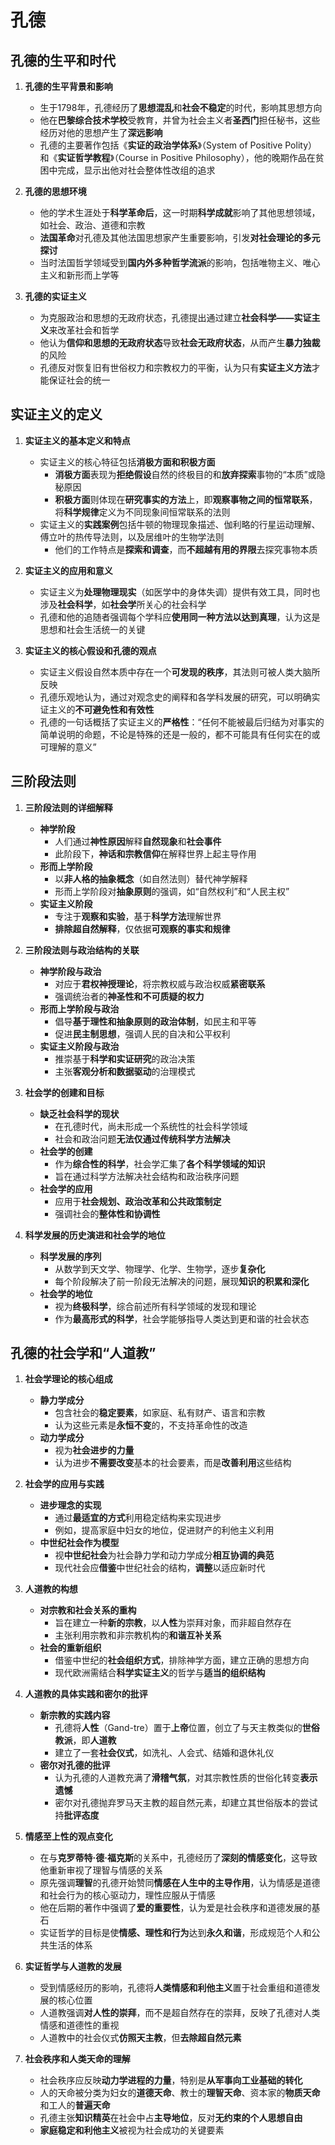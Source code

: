 # 孔德
## 孔德的生平和时代
1. **孔德的生平背景和影响**
   - 生于1798年，孔德经历了**思想混乱**和**社会不稳定**的时代，影响其思想方向
   - 他在**巴黎综合技术学校**受教育，并曾为社会主义者**圣西门**担任秘书，这些经历对他的思想产生了**深远影响**
   - 孔德的主要著作包括《**实证的政治学体系**》（System of Positive Polity）和《**实证哲学教程**》（Course in Positive Philosophy），他的晚期作品在贫困中完成，显示出他对社会整体性改组的追求

2. **孔德的思想环境**
   - 他的学术生涯处于**科学革命后**，这一时期**科学成就**影响了其他思想领域，如社会、政治、道德和宗教
   - **法国革命**对孔德及其他法国思想家产生重要影响，引发**对社会理论的多元探讨**
   - 当时法国哲学领域受到**国内外多种哲学流派**的影响，包括唯物主义、唯心主义和新形而上学等

3. **孔德的实证主义**
   - 为克服政治和思想的无政府状态，孔德提出通过建立**社会科学——实证主义**来改革社会和哲学
   - 他认为**信仰和思想的无政府状态**导致**社会无政府状态**，从而产生**暴力独裁**的风险
   - 孔德反对恢复旧有世俗权力和宗教权力的平衡，认为只有**实证主义方法**才能保证社会的统一

## 实证主义的定义
1. **实证主义的基本定义和特点**
   - 实证主义的核心特征包括**消极方面和积极方面**
     - **消极方面**表现为**拒绝假设**自然的终极目的和**放弃探索**事物的“本质”或隐秘原因
     - **积极方面**则体现在**研究事实的方法**上，即**观察事物之间的恒常联系**，将**科学规律**定义为不同现象间恒常联系的法则
   - 实证主义的**实践案例**包括牛顿的物理现象描述、伽利略的行星运动理解、傅立叶的热传导法则，以及居维叶的生物学法则
     - 他们的工作特点是**探索和调查**，而**不超越有用的界限**去探究事物本质

2. **实证主义的应用和意义**
   - 实证主义为**处理物理现实**（如医学中的身体失调）提供有效工具，同时也涉及**社会科学**，如**社会学**所关心的社会科学
   - 孔德和他的追随者强调每个学科应**使用同一种方法以达到真理**，认为这是思想和社会生活统一的关键

3. **实证主义的核心假设和孔德的观点**
   - 实证主义假设自然本质中存在一个**可发现的秩序**，其法则可被人类大脑所反映
   - 孔德乐观地认为，通过对观念史的阐释和各学科发展的研究，可以明确实证主义的**不可避免性和有效性**
   - 孔德的一句话概括了实证主义的**严格性**：“任何不能被最后归结为对事实的简单说明的命题，不论是特殊的还是一般的，都不可能具有任何实在的或可理解的意义”

## 三阶段法则
1. **三阶段法则的详细解释**
   - **神学阶段**
     - 人们通过**神性原因**解释**自然现象**和**社会事件**
     - 此阶段下，**神话和宗教信仰**在解释世界上起主导作用
   - **形而上学阶段**
     - 以**非人格的抽象概念**（如自然法则）替代神学解释
     - 形而上学阶段对**抽象原则**的强调，如“自然权利”和“人民主权”
   - **实证主义阶段**
     - 专注于**观察和实验**，基于**科学方法**理解世界
     - **排除超自然解释**，仅依据**可观察的事实和规律**

2. **三阶段法则与政治结构的关联**
   - **神学阶段与政治**
     - 对应于**君权神授理论**，将宗教权威与政治权威**紧密联系**
     - 强调统治者的**神圣性和不可质疑的权力**
   - **形而上学阶段与政治**
     - 倡导**基于理性和抽象原则的政治体制**，如民主和平等
     - 促进**民主制思想**，强调人民的自决和公平权利
   - **实证主义阶段与政治**
     - 推崇基于**科学和实证研究**的政治决策
     - 主张**客观分析和数据驱动**的治理模式

3. **社会学的创建和目标**
   - **缺乏社会科学的现状**
     - 在孔德时代，尚未形成一个系统性的社会科学领域
     - 社会和政治问题**无法仅通过传统科学方法解决**
   - **社会学的创建**
     - 作为**综合性的科学**，社会学汇集了**各个科学领域的知识**
     - 旨在通过科学方法解决社会结构和政治秩序问题
   - **社会学的应用**
     - 应用于**社会规划、政治改革和公共政策制定**
     - 强调社会的**整体性和协调性**

4. **科学发展的历史演进和社会学的地位**
   - **科学发展的序列**
     - 从数学到天文学、物理学、化学、生物学，逐步**复杂化**
     - 每个阶段解决了前一阶段无法解决的问题，展现**知识的积累和深化**
   - **社会学的地位**
     - 视为**终极科学**，综合前述所有科学领域的发现和理论
     - 作为**最高形式的科学**，社会学能够指导人类达到更和谐的社会状态

## 孔德的社会学和“人道教”
1. **社会学理论的核心组成**
   - **静力学成分**
     - 包含社会的**稳定要素**，如家庭、私有财产、语言和宗教
     - 认为这些元素是**永恒不变**的，不支持革命性的改造
   - **动力学成分**
     - 视为**社会进步的力量**
     - 认为进步**不需要改变**基本的社会要素，而是**改善利用**这些结构

2. **社会学的应用与实践**
   - **进步理念的实现**
     - 通过**最适宜的方式**利用稳定结构来实现进步
     - 例如，提高家庭中妇女的地位，促进财产的利他主义利用
   - **中世纪社会作为模型**
     - 视**中世纪社会**为社会静力学和动力学成分**相互协调的典范**
     - 现代社会应**借鉴**中世纪社会的结构，**调整**以适应新时代

3. **人道教的构想**
   - **对宗教和社会关系的重构**
     - 旨在建立一种**新的宗教**，以**人性**为崇拜对象，而非超自然存在
     - 主张利用宗教和非宗教机构的**和谐互补关系**
   - **社会的重新组织**
     - 借鉴中世纪的**社会组织方式**，排除神学方面，建立正确的思想方向
     - 现代欧洲需结合**科学实证主义**的哲学与**适当的组织结构**

4. **人道教的具体实践和密尔的批评**
   - **新宗教的实践内容**
     - 孔德将**人性**（Gand-tre）置于**上帝**位置，创立了与天主教类似的**世俗教派**，即**人道教**
     - 建立了一套**社会仪式**，如洗礼、人会式、结婚和退休礼仪
   - **密尔对孔德的批评**
     - 认为孔德的人道教充满了**滑稽气氛**，对其宗教性质的世俗化转变**表示遗憾**
     - 密尔对孔德抛弃罗马天主教的超自然元素，却建立其世俗版本的尝试持**批评态度**

5. **情感至上性的观点变化**
   - 在与**克罗蒂特·德·福克斯**的关系中，孔德经历了**深刻的情感变化**，这导致他重新审视了理智与情感的关系
   - 原先强调**理智**的孔德开始赞同**情感在人生中的主导作用**，认为情感是道德和社会行为的核心驱动力，理性应服从于情感
   - 他在后期的著作中强调了**爱的重要性**，认为爱是社会秩序和道德发展的基石
   - 实证哲学的目标是使**情感、理性和行为**达到**永久和谐**，形成规范个人和公共生活的体系

6. **实证哲学与人道教的发展**
   - 受到情感经历的影响，孔德将**人类情感和利他主义**置于社会重组和道德发展的核心位置
   - 人道教强调**对人性的崇拜**，而不是超自然存在的崇拜，反映了孔德对人类情感和道德性的重视
   - 人道教中的社会仪式**仿照天主教**，但**去除超自然元素**

7.  **社会秩序和人类天命的理解**
    - 社会秩序应反映**动力学进程的力量**，特别是**从军事向工业基础的转化**
    - 人的天命被分类为妇女的**道德天命**、教士的**理智天命**、资本家的**物质天命**和工人的**普遍天命**
    - 孔德主张**知识精英**在社会中占**主导地位**，反对**无约束的个人思想自由**
    - **家庭稳定和利他主义**被视为社会成功的关键要素